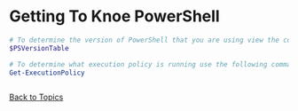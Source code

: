 # Getting To Knoe PowerShell

```PowerShell
# To determine the version of PowerShell that you are using view the contents of this system variable
$PSVersionTable

# To determine what execution policy is running use the following command
Get-ExecutionPolicy



```

[Back to Topics](../LearningPath.md)
